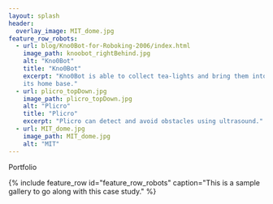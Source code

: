 ```yaml
---
layout: splash
header:
  overlay_image: MIT_dome.jpg
feature_row_robots:
  - url: blog/Kno0Bot-for-Roboking-2006/index.html
    image_path: knoobot_rightBehind.jpg
    alt: "Kno0Bot"
    title: "Kno0Bot"
    excerpt: "Kno0Bot is able to collect tea-lights and bring them into
    its home base."
  - url: plicro_topDown.jpg 
    image_path: plicro_topDown.jpg
    alt: "Plicro"
    title: "Plicro"
    excerpt: "Plicro can detect and avoid obstacles using ultrasound."
  - url: MIT_dome.jpg
    image_path: MIT_dome.jpg
    alt: "MIT"
---
```

Portfolio

{% include feature_row id="feature_row_robots" caption="This is a sample gallery to go along with this case study." %}

